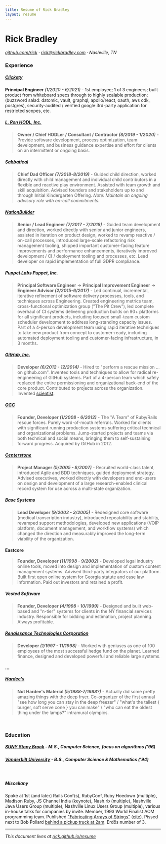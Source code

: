 ```yaml
---
title: Resume of Rick Bradley
layout: resume
---
```


# Rick Bradley

_[github.com/rick](https://github.com/rick) &middot; rick@rickbradley.com &middot; Nashville, TN_

### Experience

##### [Clickety](https://clickety.app)

**Principal Engineer** _(1/2020 - 6/2021)_ - 1st employee; 1 of 3 engineers; built product from whiteboard specs through to highly scalable production; (buzzword salad: datomic, vault, graphql, apollo/react, oauth, aws cdk, postgres), security-audited / verified google 3rd-party application for restricted scopes, etc. 

##### [L. Ron HODL, Inc.](https://www.lronhodl.com/)

> **Owner / Chief HODLer / Consultant / Contractor _(8/2019 - 1/2020)_** - Provide software development, process optimization, team development, and business guidance expertise and effort for clients on an intermittent or ongoing basis.

##### Sabbatical

> **Chief Dad Officer _(7/2018-8/2019)_** - Guided child direction, worked directly with child management and individual child contributors in a flexible and reactive play environment. Assisted with team growth and skill acquisition. Advised founders and stakeholders up to and through Initial Kindergarten Offering. _Note: Maintain an ongoing advisory role with on-call commitments._

##### [NationBuilder](http://nationbuilder.com/)

> **Senior / Lead Engineer _(7/2017 - 7/2018)_** - Guided team development and direction, worked directly with senior and junior engineers, assisted in iteration on product design, worked to revamp reactive / on-call processes, introduced large-scale refactoring risk management tooling, shipped important customer-facing feature improvements and performance enhancements, iteratively improved development / CI / deployment tooling and processes, etc. Lead developer on rapid implementation of full GDPR compliance.

##### ~~[Puppet Labs](https://puppetlabs.com/)~~ [Puppet, Inc.](https://puppet.com/)

> **Principal Software Engineer** -> **Principal Improvement Engineer** -> **Engineer Advisor _(2/2015-6/2017)_** - Led continual, incremental, iterative refinement of software delivery processes, tools, and techniques across Engineering. Created engineering metrics team, cross-functional optimization group ("The Pit Crew"), led complete overhaul of CI systems delivering production builds on 90+ platforms for all significant products, including focused small-team custom scheduler development to address long-standing capacity issues. Part of a 4-person development team using rapid iterative techniques to take new product from concept to customer-ready, including automated deployment tooling and customer-facing infrastructure, in 3 months.

##### [GitHub, Inc.](https://github.com/)

> **Developer _(6/2012 - 12/2014)_** - Hired to "perform a rescue mission ... on github.com". Invented tools and techniques to allow for radical re-engineering of GitHub systems. Part of a 4-person team which safely replaced the entire permissioning and organizational back-end of the core product. Contributed to projects across the organization. Invented [scientist](https://github.com/github/scientist).

##### [OGC](http://www.ogtastic.com/)

> **Founder, Developer _(1/2008 - 6/2012)_** - The "A Team" of Ruby/Rails rescue forces. Purely word-of-mouth referrals. Worked for clients with significant running production systems suffering critical technical and organizational problems. Jump-started projects and teams via both technical and social means, bringing them to self-sustaining forward progress. Acquired by GitHub in 2012.

##### [Centerstone](https://www.centerstone.org/)

> **Project Manager _(5/2005 - 8/2007)_** - Recruited world-class talent, introduced Agile and BDD techniques, guided deployment strategy. Advised executives, worked directly with developers and end-users on design and development of a large research-enabled clinical record system for use across a multi-state organization.

##### Base Systems

> **Lead Developer _(9/2002 - 3/2005)_** - Redesigned core software (medical transcription industry), introduced repeatability and stability, revamped support methodologies, developed new applications (VOIP platform, document management, and workflow systems) which changed the direction and measurably improved the long-term viability of the organization.

#### Eastcore

> **Founder, Developer _(11/1998 - 9/2002)_** - Developed legal industry online tools, moved into design and implementation of custom content management systems. Advised third-party integrators of our platform. Built first open online system for Georgia statute and case law information. Paid out investors and retained a profit.

##### Vested Software

> **Founder, Developer _(4/1998 - 10/1999)_** - Designed and built web-based and "n-tier" systems for clients in the NY financial services industry. Responsible for bidding and estimation, project planning. Always profitable.

##### [Renaissance Technologies Corporation](http://en.wikipedia.org/wiki/Renaissance_Technologies)

> **Developer _(1/1997 - 11/1998)_** - Worked with geniuses as one of 100 employees of the most successful hedge fund on the planet. Learned finance, designed and developed powerful and reliable large systems.

#### ...

##### [Hardee's](http://www.hardees.com/)

> **Not Hardee's Material _(5/1988-7/1988?)_** - Actually did some pretty amazing things with the deep fryer. Co-organizer of the first annual "see how long you can stay in the deep freezer" / "what's the tallest { burger, soft serve cone } you can make" / "who can eat the oldest thing under the lamps?" intramural olympics.


<br/>

### Education

##### [SUNY Stony Brook](https://www.cs.stonybrook.edu/) - **M.S., Computer Science, focus on algorithms** _('96)_

##### [Vanderbilt University](http://www.vanderbilt.edu/) - **B.S., Computer Science & Mathematics** _('94)_

<br/>

##### Miscellany

Spoke at 1st (and later) Rails Conf(s), RubyConf, Ruby Hoedown (multiple), Madison Ruby, JS Channel India (keynote), Nash.rb (multiple), Nashville Java Users Group (multiple), Nashville Linux Users Group (multiple), various in-house talks for companies by invite.  Member, 1993 World Finalist ACM programming team.  Published ["Fabricating Arrays of Strings"](https://www3.cs.stonybrook.edu/~skiena/papers/bradley.ps) ([cite](http://dl.acm.org/citation.cfm?id=267529&dl=ACM&coll=DL&CFID=582898140&CFTOKEN=40112734)). Pissed next to Bob Pollard [behind a pickup truck at 2am](real-fucking-resume.md). Erdős number of 3.

----

_This document lives at [rick.github.io/resume](https://rick.github.io/resume/)_
